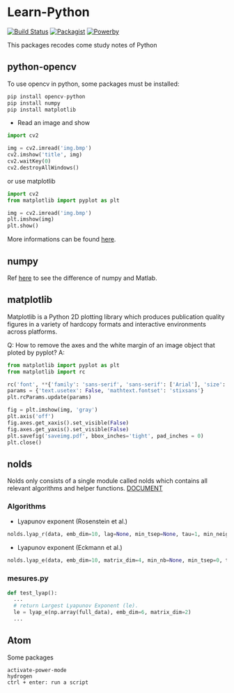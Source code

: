 # Learn-Python
[![Build Status](https://img.shields.io/badge/build-passing-brightgreen.svg)](https://github.com/MrDongdongLin/Learn-Python)
[![Packagist](https://img.shields.io/badge/packgist-v1.1.0-orange.svg)](https://github.com/MrDongdongLin/Learn-Python/releases)
[![Powerby](https://img.shields.io/badge/powerby-DongdongLin-blue.svg)](https://github.com/MrDongdongLin)

This packages recodes come study notes of Python

## python-opencv
To use opencv in python, some packages must be installed:
```python
pip install opencv-python
pip install numpy
pip install matplotlib
```

- Read an image and show
```python
import cv2

img = cv2.imread('img.bmp')
cv2.imshow('title', img)
cv2.waitKey(0)
cv2.destroyAllWindows()
```
or use matplotlib
```python
import cv2
from matplotlib import pyplot as plt

img = cv2.imread('img.bmp')
plt.imshow(img)
plt.show()
```

More informations can be found [here](http://docs.opencv.org/3.0-beta/doc/py_tutorials/py_tutorials.html).

## numpy
Ref [here](https://docs.scipy.org/doc/numpy-dev/user/numpy-for-matlab-users.html) to see the difference of numpy and Matlab.

## matplotlib
Matplotlib is a Python 2D plotting library which produces publication quality figures in a variety of hardcopy formats and interactive environments across platforms.

Q: How to remove the axes and the white margin of an image object that ploted by pyplot?
A:
```python
from matplotlib import pyplot as plt
from matplotlib import rc

rc('font', **{'family': 'sans-serif', 'sans-serif': ['Arial'], 'size': 8})
params = {'text.usetex': False, 'mathtext.fontset': 'stixsans'}
plt.rcParams.update(params)

fig = plt.imshow(img, 'gray')
plt.axis('off')
fig.axes.get_xaxis().set_visible(False)
fig.axes.get_yaxis().set_visible(False)
plt.savefig('saveimg.pdf', bbox_inches='tight', pad_inches = 0)
plt.close()
```

## nolds
Nolds only consists of a single module called nolds which contains all relevant algorithms and helper functions.
[DOCUMENT](https://cschoel.github.io/nolds/nolds.html)

### Algorithms
- Lyapunov exponent (Rosenstein et al.)
```python
nolds.lyap_r(data, emb_dim=10, lag=None, min_tsep=None, tau=1, min_neighbors=20, trajectory_len=20, fit='RANSAC', debug_plot=False, debug_data=False, plot_file=None, fit_offset=0, min_vectors=None)
```
- Lyapunov exponent (Eckmann et al.)
```python
nolds.lyap_e(data, emb_dim=10, matrix_dim=4, min_nb=None, min_tsep=0, tau=1, debug_plot=False, debug_data=False, plot_file=None)
```
### mesures.py
```python
def test_lyap():
  ...
  # return Largest Lyapunov Exponent (le).
  le = lyap_e(np.array(full_data), emb_dim=6, matrix_dim=2)
  ...
```

## Atom
Some packages
```
activate-power-mode
hydrogen
ctrl + enter: run a script
```
